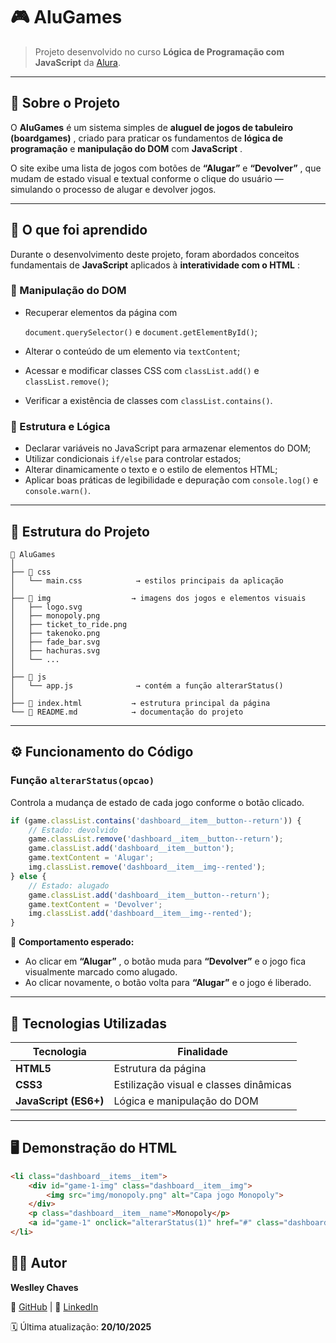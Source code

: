 # 🎮 AluGames

> Projeto desenvolvido no curso **Lógica de Programação com JavaScript** da [Alura](https://www.alura.com.br/).

---

## 📘 Sobre o Projeto

O **AluGames** é um sistema simples de  **aluguel de jogos de tabuleiro (boardgames)** , criado para praticar os fundamentos de **lógica de programação** e **manipulação do DOM** com  **JavaScript** .

O site exibe uma lista de jogos com botões de **“Alugar”** e  **“Devolver”** , que mudam de estado visual e textual conforme o clique do usuário — simulando o processo de alugar e devolver jogos.

---

## 🧠 O que foi aprendido

Durante o desenvolvimento deste projeto, foram abordados conceitos fundamentais de **JavaScript** aplicados à  **interatividade com o HTML** :

### 🔹 Manipulação do DOM

* Recuperar elementos da página com

  `document.querySelector()` e `document.getElementById()`;
* Alterar o conteúdo de um elemento via `textContent`;
* Acessar e modificar classes CSS com `classList.add()` e `classList.remove()`;
* Verificar a existência de classes com `classList.contains()`.

### 🔹 Estrutura e Lógica

* Declarar variáveis no JavaScript para armazenar elementos do DOM;
* Utilizar condicionais `if/else` para controlar estados;
* Alterar dinamicamente o texto e o estilo de elementos HTML;
* Aplicar boas práticas de legibilidade e depuração com `console.log()` e `console.warn()`.

---

## 🧩 Estrutura do Projeto

```
📁 AluGames
│
├── 📂 css
│   └── main.css            → estilos principais da aplicação
│
├── 📂 img                  → imagens dos jogos e elementos visuais
│   ├── logo.svg
│   ├── monopoly.png
│   ├── ticket_to_ride.png
│   ├── takenoko.png
│   ├── fade_bar.svg
│   ├── hachuras.svg
│   └── ...
│
├── 📂 js
│   └── app.js              → contém a função alterarStatus()
│
├── 📄 index.html           → estrutura principal da página
└── 📘 README.md            → documentação do projeto
```

---

## ⚙️ Funcionamento do Código

### Função `alterarStatus(opcao)`

Controla a mudança de estado de cada jogo conforme o botão clicado.

```javascript
if (game.classList.contains('dashboard__item__button--return')) {
    // Estado: devolvido
    game.classList.remove('dashboard__item__button--return');
    game.classList.add('dashboard__item__button');
    game.textContent = 'Alugar';
    img.classList.remove('dashboard__item__img--rented');
} else {
    // Estado: alugado
    game.classList.add('dashboard__item__button--return');
    game.textContent = 'Devolver';
    img.classList.add('dashboard__item__img--rented');
}
```

📍 **Comportamento esperado:**

* Ao clicar em  **“Alugar”** , o botão muda para **“Devolver”** e o jogo fica visualmente marcado como alugado.
* Ao clicar novamente, o botão volta para **“Alugar”** e o jogo é liberado.

---

## 🧰 Tecnologias Utilizadas

| Tecnologia                  | Finalidade                                |
| --------------------------- | ----------------------------------------- |
| **HTML5**             | Estrutura da página                      |
| **CSS3**              | Estilização visual e classes dinâmicas |
| **JavaScript (ES6+)** | Lógica e manipulação do DOM            |

---

## 🖥️ Demonstração do HTML

```html
<li class="dashboard__items__item">
    <div id="game-1-img" class="dashboard__item__img">
        <img src="img/monopoly.png" alt="Capa jogo Monopoly">
    </div>
    <p class="dashboard__item__name">Monopoly</p>
    <a id="game-1" onclick="alterarStatus(1)" href="#" class="dashboard__item__button">Alugar</a>
</li>
```

## 👨‍💻 Autor

**Weslley Chaves**

📎 [GitHub](https://github.com/Weslley-Chaves) | 💼 [LinkedIn](https://www.linkedin.com/in/weslley-s-chaves-789890228/)

🗓️ Última atualização: **20/10/2025**
